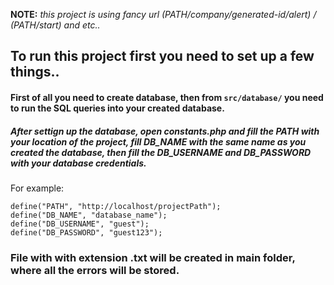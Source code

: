 **NOTE:** _this project is using fancy url (PATH/company/generated-id/alert) / (PATH/start) and etc.._

## To run this project first you need to set up a few things..

#### First of all you need to create database, then from `src/database/` you need to run the SQL queries into your created database.
##### After settign up the database, open constants.php and fill the PATH with your location of the project, fill DB_NAME with the same name as you created the database, then fill the DB_USERNAME and DB_PASSWORD with your database credentials. 

For example:

```
define("PATH", "http://localhost/projectPath");
define("DB_NAME", "database_name");
define("DB_USERNAME", "guest");
define("DB_PASSWORD", "guest123");
```

### File with with extension .txt will be created in main folder, where all the errors will be stored.
